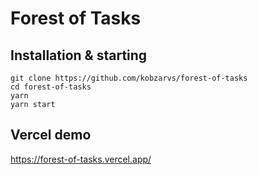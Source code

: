 # Forest of Tasks

## Installation & starting

```shell
git clone https://github.com/kobzarvs/forest-of-tasks
cd forest-of-tasks
yarn
yarn start
```

## Vercel demo

https://forest-of-tasks.vercel.app/
